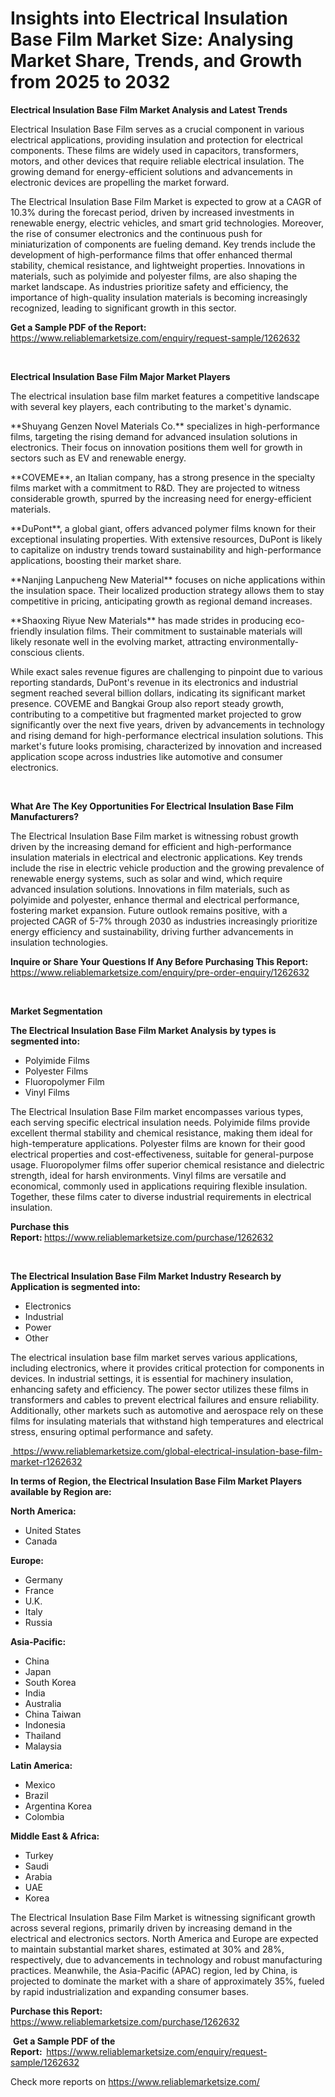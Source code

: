 <p><h1>Insights into Electrical Insulation Base Film Market Size: Analysing Market Share, Trends, and Growth from 2025 to 2032</h1></p><p><strong>Electrical Insulation Base Film Market Analysis and Latest Trends</strong></p>
<p><p>Electrical Insulation Base Film serves as a crucial component in various electrical applications, providing insulation and protection for electrical components. These films are widely used in capacitors, transformers, motors, and other devices that require reliable electrical insulation. The growing demand for energy-efficient solutions and advancements in electronic devices are propelling the market forward. </p><p>The Electrical Insulation Base Film Market is expected to grow at a CAGR of 10.3% during the forecast period, driven by increased investments in renewable energy, electric vehicles, and smart grid technologies. Moreover, the rise of consumer electronics and the continuous push for miniaturization of components are fueling demand. Key trends include the development of high-performance films that offer enhanced thermal stability, chemical resistance, and lightweight properties. Innovations in materials, such as polyimide and polyester films, are also shaping the market landscape. As industries prioritize safety and efficiency, the importance of high-quality insulation materials is becoming increasingly recognized, leading to significant growth in this sector.</p></p>
<p><strong>Get a Sample PDF of the Report:&nbsp;</strong> <a href="https://www.reliablemarketsize.com/enquiry/request-sample/1262632?utm_campaign=3199&utm_medium=2&utm_source=Github&utm_content=ia&utm_term=03042025&utm_id=electrical-insulation-base-film">https://www.reliablemarketsize.com/enquiry/request-sample/1262632</a></p>
<p>&nbsp;</p>
<p><strong>Electrical Insulation Base Film Major Market Players</strong></p>
<p><p>The electrical insulation base film market features a competitive landscape with several key players, each contributing to the market's dynamic. </p><p>**Shuyang Genzen Novel Materials Co.** specializes in high-performance films, targeting the rising demand for advanced insulation solutions in electronics. Their focus on innovation positions them well for growth in sectors such as EV and renewable energy.</p><p>**COVEME**, an Italian company, has a strong presence in the specialty films market with a commitment to R&D. They are projected to witness considerable growth, spurred by the increasing need for energy-efficient materials.</p><p>**DuPont**, a global giant, offers advanced polymer films known for their exceptional insulating properties. With extensive resources, DuPont is likely to capitalize on industry trends toward sustainability and high-performance applications, boosting their market share.</p><p>**Nanjing Lanpucheng New Material** focuses on niche applications within the insulation space. Their localized production strategy allows them to stay competitive in pricing, anticipating growth as regional demand increases.</p><p>**Shaoxing Riyue New Materials** has made strides in producing eco-friendly insulation films. Their commitment to sustainable materials will likely resonate well in the evolving market, attracting environmentally-conscious clients.</p><p>While exact sales revenue figures are challenging to pinpoint due to various reporting standards, DuPont's revenue in its electronics and industrial segment reached several billion dollars, indicating its significant market presence. COVEME and Bangkai Group also report steady growth, contributing to a competitive but fragmented market projected to grow significantly over the next five years, driven by advancements in technology and rising demand for high-performance electrical insulation solutions. This market's future looks promising, characterized by innovation and increased application scope across industries like automotive and consumer electronics.</p></p>
<p>&nbsp;</p>
<p><strong>What Are The Key Opportunities For Electrical Insulation Base Film Manufacturers?</strong></p>
<p><p>The Electrical Insulation Base Film market is witnessing robust growth driven by the increasing demand for efficient and high-performance insulation materials in electrical and electronic applications. Key trends include the rise in electric vehicle production and the growing prevalence of renewable energy systems, such as solar and wind, which require advanced insulation solutions. Innovations in film materials, such as polyimide and polyester, enhance thermal and electrical performance, fostering market expansion. Future outlook remains positive, with a projected CAGR of 5-7% through 2030 as industries increasingly prioritize energy efficiency and sustainability, driving further advancements in insulation technologies.</p></p>
<p><strong>Inquire or Share Your Questions If Any Before Purchasing This Report:</strong> <a href="https://www.reliablemarketsize.com/enquiry/pre-order-enquiry/1262632?utm_campaign=3199&utm_medium=2&utm_source=Github&utm_content=ia&utm_term=03042025&utm_id=electrical-insulation-base-film">https://www.reliablemarketsize.com/enquiry/pre-order-enquiry/1262632</a></p>
<p>&nbsp;</p>
<p><strong>Market Segmentation</strong></p>
<p><strong>The Electrical Insulation Base Film Market Analysis by types is segmented into:</strong></p>
<p><ul><li>Polyimide Films</li><li>Polyester Films</li><li>Fluoropolymer Film</li><li>Vinyl Films</li></ul></p>
<p><p>The Electrical Insulation Base Film market encompasses various types, each serving specific electrical insulation needs. Polyimide films provide excellent thermal stability and chemical resistance, making them ideal for high-temperature applications. Polyester films are known for their good electrical properties and cost-effectiveness, suitable for general-purpose usage. Fluoropolymer films offer superior chemical resistance and dielectric strength, ideal for harsh environments. Vinyl films are versatile and economical, commonly used in applications requiring flexible insulation. Together, these films cater to diverse industrial requirements in electrical insulation.</p></p>
<p><strong>Purchase this Report:&nbsp;</strong><a href="https://www.reliablemarketsize.com/purchase/1262632?utm_campaign=3199&utm_medium=2&utm_source=Github&utm_content=ia&utm_term=03042025&utm_id=electrical-insulation-base-film">https://www.reliablemarketsize.com/purchase/1262632</a></p>
<p>&nbsp;</p>
<p><strong>The Electrical Insulation Base Film Market Industry Research by Application is segmented into:</strong></p>
<p><ul><li>Electronics</li><li>Industrial</li><li>Power</li><li>Other</li></ul></p>
<p><p>The electrical insulation base film market serves various applications, including electronics, where it provides critical protection for components in devices. In industrial settings, it is essential for machinery insulation, enhancing safety and efficiency. The power sector utilizes these films in transformers and cables to prevent electrical failures and ensure reliability. Additionally, other markets such as automotive and aerospace rely on these films for insulating materials that withstand high temperatures and electrical stress, ensuring optimal performance and safety.</p></p>
<p><a href="https://www.reliablemarketsize.com/global-electrical-insulation-base-film-market-r1262632?utm_campaign=3199&utm_medium=2&utm_source=Github&utm_content=ia&utm_term=03042025&utm_id=electrical-insulation-base-film">&nbsp;https://www.reliablemarketsize.com/global-electrical-insulation-base-film-market-r1262632</a></p>
<p><strong>In terms of Region, the Electrical Insulation Base Film Market Players available by Region are:</strong></p>
<p>
    <p> <strong> North America: </strong>
        <ul>
            <li>United States</li>
            <li>Canada</li>
        </ul>
        </p> 
    <p> <strong> Europe: </strong>
        <ul>
            <li>Germany</li>
            <li>France</li>
            <li>U.K.</li>
            <li>Italy</li>
            <li>Russia</li>
        </ul>
        </p> 
    <p> <strong> Asia-Pacific: </strong>
        <ul>
            <li>China</li>
            <li>Japan</li>
            <li>South Korea</li>
            <li>India</li>
            <li>Australia</li>
            <li>China Taiwan</li>
            <li>Indonesia</li>
            <li>Thailand</li>
            <li>Malaysia</li>
        </ul>
        </p> 
    <p> <strong> Latin America: </strong>
        <ul>
            <li>Mexico</li>
            <li>Brazil</li>
            <li>Argentina Korea</li>
            <li>Colombia</li>
        </ul>
        </p> 
    <p> <strong> Middle East & Africa: </strong>
        <ul>
            <li>Turkey</li>
            <li>Saudi</li>
            <li>Arabia</li>
            <li>UAE</li>
            <li>Korea</li>
        </ul>
    </p>
    </p>
<p><p>The Electrical Insulation Base Film Market is witnessing significant growth across several regions, primarily driven by increasing demand in the electrical and electronics sectors. North America and Europe are expected to maintain substantial market shares, estimated at 30% and 28%, respectively, due to advancements in technology and robust manufacturing practices. Meanwhile, the Asia-Pacific (APAC) region, led by China, is projected to dominate the market with a share of approximately 35%, fueled by rapid industrialization and expanding consumer bases.</p></p>
<p><strong>Purchase this Report: </strong><a href="https://www.reliablemarketsize.com/purchase/1262632?utm_campaign=3199&utm_medium=2&utm_source=Github&utm_content=ia&utm_term=03042025&utm_id=electrical-insulation-base-film">https://www.reliablemarketsize.com/purchase/1262632</a></p>
<p>&nbsp;<strong>Get a Sample PDF of the Report:&nbsp;&nbsp;</strong><a href="https://www.reliablemarketsize.com/enquiry/request-sample/1262632?utm_campaign=3199&utm_medium=2&utm_source=Github&utm_content=ia&utm_term=03042025&utm_id=electrical-insulation-base-film">https://www.reliablemarketsize.com/enquiry/request-sample/1262632</a></p>
<p><strong></strong></p>
<p>Check more reports on <a href="https://www.reliablemarketsize.com/?utm_campaign=3199&utm_medium=2&utm_source=Github&utm_content=ia&utm_term=03042025&utm_id=electrical-insulation-base-film">https://www.reliablemarketsize.com/</a></p>